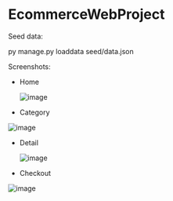 # EcommerceWebProject

Seed data:

py manage.py loaddata seed/data.json

Screenshots:

- Home

  ![image](https://github.com/vinhnhan576/EcommerceWebProject/assets/99260394/81aea7ff-9cdc-48e4-9ad8-d6b009f787af)

- Category

![image](https://github.com/vinhnhan576/EcommerceWebProject/assets/99260394/97f2e803-0553-427e-af24-0941e4eec75f)

- Detail

  ![image](https://github.com/vinhnhan576/EcommerceWebProject/assets/99260394/89830b93-d8b1-4489-a08d-f3e25dc1a42d)

- Checkout

![image](https://github.com/vinhnhan576/EcommerceWebProject/assets/99260394/03e259ba-9df6-4ba1-9250-cbdd538b16cd)
